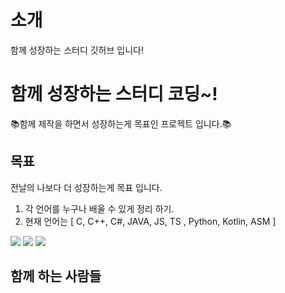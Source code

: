 # 소개

함께 성장하는 스터디 깃허브 입니다!


# 함께 성장하는 스터디 코딩~!

📚️함께 제작을 하면서 성장하는게 목표인 프로젝트 입니다.📚️

## 목표

전날의 나보다 더 성장하는게 목표 입니다.

1. 각 언어를 누구나 배울 수 있게 정리 하기.
2. 현재 언어는 [ C, C++, C#, JAVA, JS, TS , Python, Kotlin, ASM ]
<div class="badge-container">
  <img class="badge" src="https://img.shields.io/badge/c-A8B9CC?style=for-the-badge&logo=c&logoColor=white">
  <img class="badge" src="https://img.shields.io/badge/C++-00599C?style=for-the-badge&logo=cplusplus&logoColor=white">
  <img class="badge" src="https://img.shields.io/badge/C-239120?style=for-the-badge&logo=csharp&logoColor=white">
</div>

## 함께 하는 사람들
